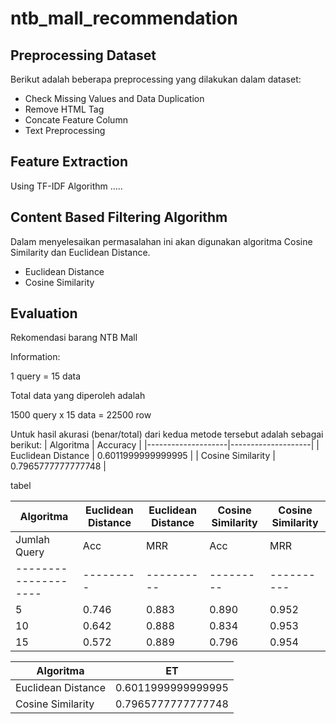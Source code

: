# ntb_mall_recommendation

## Preprocessing Dataset

  Berikut adalah beberapa preprocessing yang dilakukan dalam dataset:
  - Check Missing Values and Data Duplication
  - Remove HTML Tag
  - Concate Feature Column
  - Text Preprocessing


## Feature Extraction

  Using TF-IDF Algorithm .....

  
## Content Based Filtering Algorithm

  Dalam menyelesaikan permasalahan ini akan digunakan algoritma Cosine Similarity dan Euclidean Distance.
  - Euclidean Distance
  - Cosine Similarity
    

## Evaluation
Rekomendasi barang NTB Mall

Information:

1 query = 15 data

Total data yang diperoleh adalah

1500 query x 15 data = 22500 row

Untuk hasil akurasi (benar/total) dari kedua metode tersebut adalah sebagai berikut:
| Algoritma           | Accuracy |
|--------------------|--------------------|
| Euclidean Distance | 0.6011999999999995 |
| Cosine Similarity  | 0.7965777777777748 |


tabel 

| Algoritma          | Euclidean Distance | Euclidean Distance | Cosine Similarity | Cosine Similarity  |
|--------------------|---------|----------|---------|----------|
| Jumlah Query       |   Acc   |   MRR    |   Acc   |   MRR    |
|--------------------|---------|----------|---------|----------|
|   5                |  0.746  |  0.883   | 0.890   |  0.952   |
|   10               |  0.642  |  0.888   | 0.834   |  0.953   |
|   15               |  0.572  |  0.889   | 0.796   |  0.954   |


| Algoritma           | ET |
|--------------------|--------------------|
| Euclidean Distance | 0.6011999999999995 |
| Cosine Similarity  | 0.7965777777777748 |

